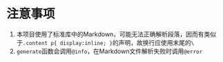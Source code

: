 # 注意事项
1. 本项目使用了标准库中的Markdown，可能无法正确解析段落，因而有类似于`.content p{ display:inline; }`的声明，故换行应使用末尾的`\`
2. `generate`函数会调用`@info`，在Markdown文件解析失败时调用`@error`
